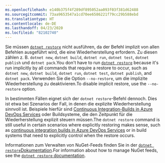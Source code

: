 ```yaml
---
ms.openlocfilehash: e140b375f4f289df895052aa093f03f381d62488
ms.sourcegitcommit: 73aa9653547a1cd70ee6586221f79cc29b588ebd
ms.translationtype: HT
ms.contentlocale: de-DE
ms.lasthandoff: 04/23/2020
ms.locfileid: "82102740"
---
```

<span data-ttu-id="26771-101">Sie müssen [`dotnet restore`](~/docs/core/tools/dotnet-restore.md) nicht ausführen, da der Befehl implizit von allen Befehlen ausgeführt wird, die eine Wiederherstellung erfordern. Zu diesen zählen z. B. `dotnet new`, `dotnet build`, `dotnet run`, `dotnet test`, `dotnet publish` und `dotnet pack`.</span><span class="sxs-lookup"><span data-stu-id="26771-101">You don't have to run [`dotnet restore`](~/docs/core/tools/dotnet-restore.md) because it's run implicitly by all commands that require a restore to occur, such as `dotnet new`, `dotnet build`, `dotnet run`, `dotnet test`, `dotnet publish`, and `dotnet pack`.</span></span> <span data-ttu-id="26771-102">Verwenden Sie die Option `--no-restore`, um die implizite Wiederherstellung zu deaktivieren.</span><span class="sxs-lookup"><span data-stu-id="26771-102">To disable implicit restore, use the `--no-restore` option.</span></span>

<span data-ttu-id="26771-103">In bestimmten Fällen eignet sich der `dotnet restore`-Befehl dennoch. Dies ist etwa bei Szenarios der Fall, in denen die explizite Wiederherstellung sinnvoll ist. Beispiele hierfür sind [Continuous Integration-Builds in Azure DevOps Services](https://docs.microsoft.com/azure/devops/build-release/apps/aspnet/build-aspnet-core) oder Buildsysteme, die den Zeitpunkt für die Wiederherstellung explizit steuern müssen.</span><span class="sxs-lookup"><span data-stu-id="26771-103">The `dotnet restore` command is still useful in certain scenarios where explicitly restoring makes sense, such as [continuous integration builds in Azure DevOps Services](https://docs.microsoft.com/azure/devops/build-release/apps/aspnet/build-aspnet-core) or in build systems that need to explicitly control when the restore occurs.</span></span>

<span data-ttu-id="26771-104">Informationen zum Verwalten von NuGet-Feeds finden Sie in der [`dotnet restore`Dokumentation](../docs/core/tools/dotnet-restore.md).</span><span class="sxs-lookup"><span data-stu-id="26771-104">For information about how to manage NuGet feeds, see the [`dotnet restore` documentation](../docs/core/tools/dotnet-restore.md).</span></span>
